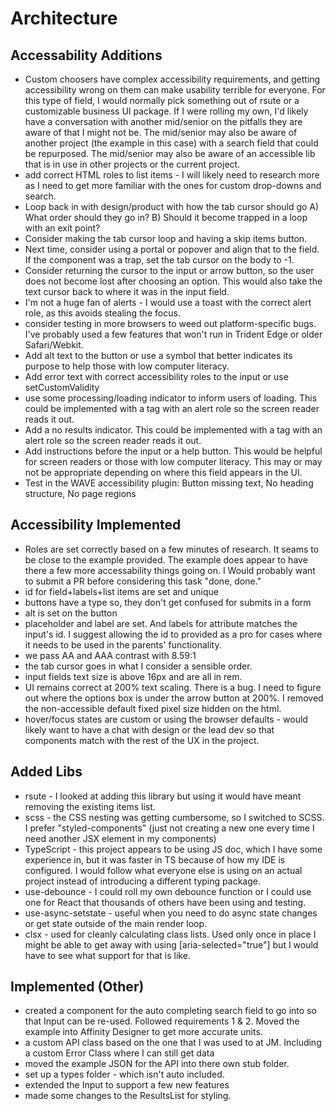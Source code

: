 # Architecture

## Accessability Additions
- Custom choosers have complex accessibility requirements, and getting accessibility wrong on them can make usability terrible for everyone. For this type of field, I would normally pick something out of rsute or a customizable business UI package. If I were rolling my own, I'd likely have a conversation with another mid/senior on the pitfalls they are aware of that I might not be. The mid/senior may also be aware of another project (the example in this case) with a search field that could be repurposed. The mid/senior may also be aware of an accessible lib that is in use in other projects or the current project.
- add correct HTML roles to list items - I will likely need to research more as I need to get more familiar with the ones for custom drop-downs and search.
- Loop back in with design/product with how the tab cursor should go A)  What order should they go in? B) Should it become trapped in a loop with an exit point?
- Consider making the tab cursor loop and having a skip items button.
- Next time, consider using a portal or popover and align that to the field. If the component was a trap, set the tab cursor on the body to -1. 
- Consider returning the cursor to the input or arrow button, so the user does not become lost after choosing an option. This would also take the text cursor back to where it was in the input field.
- I'm not a huge fan of alerts - I would use a toast with the correct alert role, as this avoids stealing the focus.
- consider testing in more browsers to weed out platform-specific bugs. I've probably used a few features that won't run in Trident Edge or older Safari/Webkit.
- Add alt text to the button or use a symbol that better indicates its purpose to help those with low computer literacy.
- Add error text with correct accessibility roles to the input or use setCustomValidity
- use some processing/loading indicator to inform users of loading. This could be implemented with a tag with an alert role so the screen reader reads it out. 
- Add a no results indicator. This could be implemented with a tag with an alert role so the screen reader reads it out. 
- Add instructions before the input or a help button. This would be helpful for screen readers or those with low computer literacy. This may or may not be appropriate depending on where this field appears in the UI.
- Test in the WAVE accessibility plugin: Button missing text, No heading structure, No page regions

## Accessibility Implemented
- Roles are set correctly based on a few minutes of research. It seams to be close to the example provided. The example does appear to have there a few more accessability things going on. I Would probably want to submit a PR before considering this task "done, done."
- id for field+labels+list items are set and unique
- buttons have a type so, they don't get confused for submits in a form
- alt is set on the button
- placeholder and label are set. And labels for attribute matches the input's id. I suggest allowing the id to provided as a pro for cases where it needs to be used in the parents' functionality. 
- we pass AA and AAA contrast with 8.59:1
- the tab cursor goes in what I consider a sensible order.
- input fields text size is above 16px and are all in rem. 
- UI remains correct at 200% text scaling. There is a bug. I need to figure out where the options box is under the arrow button at 200%. I removed the non-accessible default fixed pixel size hidden on the html.
- hover/focus states are custom or using the browser defaults - would likely want to have a chat with design or the lead dev so that components match with the rest of the UX in the project.

## Added Libs
- rsute - I looked at adding this library but using it would have meant removing the existing items list.
- scss - the CSS nesting was getting cumbersome, so I switched to SCSS. I prefer "styled-components" (just not creating a new one every time I need another JSX element in my components)
- TypeScript - this project appears to be using JS doc, which I have some experience in, but it was faster in TS because of how my IDE is configured. I would follow what everyone else is using on an actual project instead of introducing a different typing package.
- use-debounce - I could roll my own debounce function or I could use one for React that thousands of others have been using and testing.
- use-async-setstate - useful when you need to do async state changes or get state outside of the main render loop.
- clsx - used for cleanly calculating class lists. Used only once in place I might be able to get away with using [aria-selected="true"] but I would have to see what support for that is like.

## Implemented (Other)
- created a component for the auto completing search field to go into so that Input can be re-used. Followed requirements 1 & 2. Moved the example into Affinity Designer to get more accurate units. 
- a custom API class based on the one that I was used to at JM. Including a custom Error Class where I can still get data
- moved the example JSON for the API into there own stub folder.
- set up a types folder - which isn't auto included.
- extended the Input to support a few new features
- made some changes to the ResultsList for styling.
